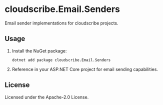 # cloudscribe.Email.Senders

Email sender implementations for cloudscribe projects.

## Usage

1. Install the NuGet package:
   ```shell
   dotnet add package cloudscribe.Email.Senders
   ```
2. Reference in your ASP.NET Core project for email sending capabilities.

## License

Licensed under the Apache-2.0 License.
